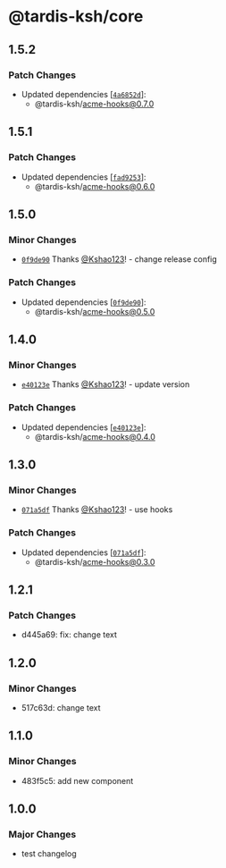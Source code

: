# @tardis-ksh/core

## 1.5.2

### Patch Changes

- Updated dependencies [[`4a6852d`](https://github.com/tardis-ksh/demo-turborepo/commit/4a6852dd9bed00bfe5388aa5103073ad646160e2)]:
  - @tardis-ksh/acme-hooks@0.7.0

## 1.5.1

### Patch Changes

- Updated dependencies [[`fad9253`](https://github.com/tardis-ksh/demo-turborepo/commit/fad92539015bc84a158753246983093930554a53)]:
  - @tardis-ksh/acme-hooks@0.6.0

## 1.5.0

### Minor Changes

- [`0f9de90`](https://github.com/tardis-ksh/demo-turborepo/commit/0f9de90addcead8cd901a9e13c0af1737c66f466) Thanks [@Kshao123](https://github.com/Kshao123)! - change release config

### Patch Changes

- Updated dependencies [[`0f9de90`](https://github.com/tardis-ksh/demo-turborepo/commit/0f9de90addcead8cd901a9e13c0af1737c66f466)]:
  - @tardis-ksh/acme-hooks@0.5.0

## 1.4.0

### Minor Changes

- [`e40123e`](https://github.com/tardis-ksh/demo-turborepo/commit/e40123e967adfcb311d72c6efb9e89c84bae64d0) Thanks [@Kshao123](https://github.com/Kshao123)! - update version

### Patch Changes

- Updated dependencies [[`e40123e`](https://github.com/tardis-ksh/demo-turborepo/commit/e40123e967adfcb311d72c6efb9e89c84bae64d0)]:
  - @tardis-ksh/acme-hooks@0.4.0

## 1.3.0

### Minor Changes

- [`071a5df`](https://github.com/tardis-ksh/demo-turborepo/commit/071a5df90de9e24e4cd8c2f399aff8e7e0ce83b7) Thanks [@Kshao123](https://github.com/Kshao123)! - use hooks

### Patch Changes

- Updated dependencies [[`071a5df`](https://github.com/tardis-ksh/demo-turborepo/commit/071a5df90de9e24e4cd8c2f399aff8e7e0ce83b7)]:
  - @tardis-ksh/acme-hooks@0.3.0

## 1.2.1

### Patch Changes

- d445a69: fix: change text

## 1.2.0

### Minor Changes

- 517c63d: change text

## 1.1.0

### Minor Changes

- 483f5c5: add new component

## 1.0.0

### Major Changes

- test changelog
